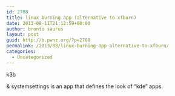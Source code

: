 ```yaml
---
id: 2708
title: linux burning app (alternative to xfburn)
date: 2013-08-11T21:12:59+00:00
author: bronto saurus
layout: post
guid: http://b.pwnz.org/?p=2708
permalink: /2013/08/linux-burning-app-alternative-to-xfburn/
categories:
  - Uncategorized
---
```

k3b
  
& systemsettings is an app that defines the look of &#8220;kde&#8221; apps.
